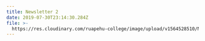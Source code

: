 ```yaml
---
title: Newsletter 2
date: 2019-07-30T23:14:30.284Z
file: >-
  https://res.cloudinary.com/ruapehu-college/image/upload/v1564528510/Newsletter_2-2019_r13ibl.pdf
---
```


